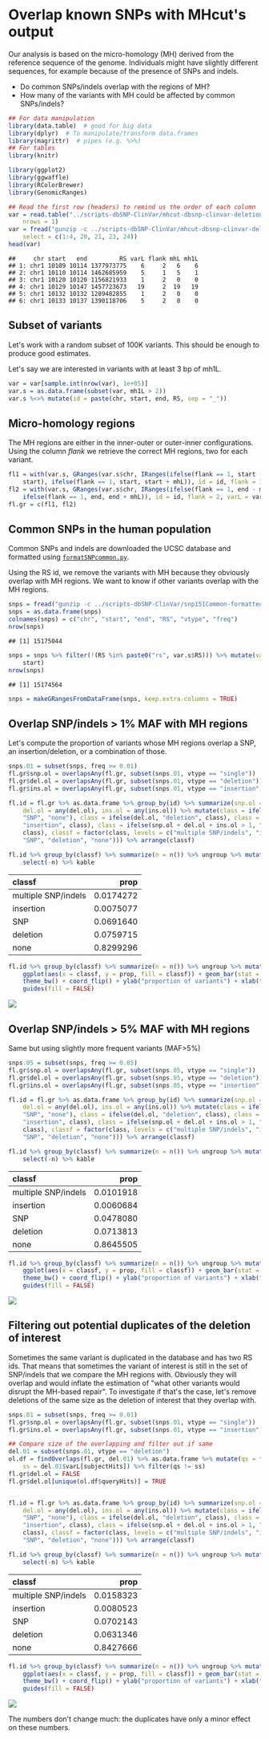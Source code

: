 Overlap known SNPs with MHcut's output
======================================

Our analysis is based on the micro-homology (MH) derived from the reference sequence of the genome. Individuals might have slightly different sequences, for example because of the presence of SNPs and indels.

-   Do common SNPs/indels overlap with the regions of MH?
-   How many of the variants with MH could be affected by common SNPs/indels?

``` r
## For data manipulation
library(data.table)  # good for big data
library(dplyr)  # To manipulate/transform data.frames
library(magrittr)  # pipes (e.g. %>%)
## For tables
library(knitr)

library(ggplot2)
library(ggwaffle)
library(RColorBrewer)
library(GenomicRanges)

## Read the first row (headers) to remind us the order of each column
var = read.table("../scripts-dbSNP-ClinVar/mhcut-dbsnp-clinvar-deletion-variants.tsv.gz", 
    nrows = 1)
var = fread("gunzip -c ../scripts-dbSNP-ClinVar/mhcut-dbsnp-clinvar-deletion-variants.tsv.gz", 
    select = c(1:4, 20, 21, 23, 24))
head(var)
```

    ##     chr start   end         RS varL flank mhL mh1L
    ## 1: chr1 10109 10114 1377973775    6     2   6    6
    ## 2: chr1 10110 10114 1462685959    5     1   5    1
    ## 3: chr1 10120 10120 1156821933    1     2   0    0
    ## 4: chr1 10129 10147 1457723673   19     2  19   19
    ## 5: chr1 10132 10132 1289482855    1     2   0    0
    ## 6: chr1 10133 10137 1390118706    5     2   0    0

Subset of variants
------------------

Let's work with a random subset of 100K variants. This should be enough to produce good estimates.

Let's say we are interested in variants with at least 3 bp of mh1L.

``` r
var = var[sample.int(nrow(var), 1e+05)]
var.s = as.data.frame(subset(var, mh1L > 2))
var.s %<>% mutate(id = paste(chr, start, end, RS, sep = "_"))
```

Micro-homology regions
----------------------

The MH regions are either in the inner-outer or outer-inner configurations. Using the column *flank* we retrieve the correct MH regions, two for each variant.

``` r
fl1 = with(var.s, GRanges(var.s$chr, IRanges(ifelse(flank == 1, start - mhL, 
    start), ifelse(flank == 1, start, start + mhL)), id = id, flank = 1, varL = varL))
fl2 = with(var.s, GRanges(var.s$chr, IRanges(ifelse(flank == 1, end - mhL, end), 
    ifelse(flank == 1, end, end + mhL)), id = id, flank = 2, varL = varL))
fl.gr = c(fl1, fl2)
```

Common SNPs in the human population
-----------------------------------

Common SNPs and indels are downloaded the UCSC database and formatted using [`formatSNPcommon.py`](../scripts-dbSNP-ClinVar/formatSNPcommon.py).

Using the RS id, we remove the variants with MH because they obviously overlap with MH regions. We want to know if other variants overlap with the MH regions.

``` r
snps = fread("gunzip -c ../scripts-dbSNP-ClinVar/snp151Common-formatted.tsv.gz")
snps = as.data.frame(snps)
colnames(snps) = c("chr", "start", "end", "RS", "vtype", "freq")
nrow(snps)
```

    ## [1] 15175044

``` r
snps = snps %>% filter(!(RS %in% paste0("rs", var.s$RS))) %>% mutate(varL = end - 
    start)
nrow(snps)
```

    ## [1] 15174564

``` r
snps = makeGRangesFromDataFrame(snps, keep.extra.columns = TRUE)
```

Overlap SNP/indels &gt; 1% MAF with MH regions
----------------------------------------------

Let's compute the proportion of variants whose MH regions overlap a SNP, an insertion/deletion, or a combination of those.

``` r
snps.01 = subset(snps, freq >= 0.01)
fl.gr$snp.ol = overlapsAny(fl.gr, subset(snps.01, vtype == "single"))
fl.gr$del.ol = overlapsAny(fl.gr, subset(snps.01, vtype == "deletion"))
fl.gr$ins.ol = overlapsAny(fl.gr, subset(snps.01, vtype == "insertion"))

fl.id = fl.gr %>% as.data.frame %>% group_by(id) %>% summarize(snp.ol = any(snp.ol), 
    del.ol = any(del.ol), ins.ol = any(ins.ol)) %>% mutate(class = ifelse(snp.ol, 
    "SNP", "none"), class = ifelse(del.ol, "deletion", class), class = ifelse(ins.ol, 
    "insertion", class), class = ifelse(snp.ol + del.ol + ins.ol > 1, "multiple SNP/indels", 
    class), classf = factor(class, levels = c("multiple SNP/indels", "insertion", 
    "SNP", "deletion", "none"))) %>% arrange(classf)

fl.id %>% group_by(classf) %>% summarize(n = n()) %>% ungroup %>% mutate(prop = n/sum(n)) %>% 
    select(-n) %>% kable
```

| classf              |       prop|
|:--------------------|----------:|
| multiple SNP/indels |  0.0174272|
| insertion           |  0.0075077|
| SNP                 |  0.0691640|
| deletion            |  0.0759715|
| none                |  0.8299296|

``` r
fl.id %>% group_by(classf) %>% summarize(n = n()) %>% ungroup %>% mutate(prop = n/sum(n)) %>% 
    ggplot(aes(x = classf, y = prop, fill = classf)) + geom_bar(stat = "identity") + 
    theme_bw() + coord_flip() + ylab("proportion of variants") + xlab("MH regions overlapping with") + 
    guides(fill = FALSE)
```

![](SNPOverlap_files/figure-markdown_github/ol01-1.png)

Overlap SNP/indels &gt; 5% MAF with MH regions
----------------------------------------------

Same but using slightly more frequent variants (MAF&gt;5%)

``` r
snps.05 = subset(snps, freq >= 0.05)
fl.gr$snp.ol = overlapsAny(fl.gr, subset(snps.05, vtype == "single"))
fl.gr$del.ol = overlapsAny(fl.gr, subset(snps.05, vtype == "deletion"))
fl.gr$ins.ol = overlapsAny(fl.gr, subset(snps.05, vtype == "insertion"))

fl.id = fl.gr %>% as.data.frame %>% group_by(id) %>% summarize(snp.ol = any(snp.ol), 
    del.ol = any(del.ol), ins.ol = any(ins.ol)) %>% mutate(class = ifelse(snp.ol, 
    "SNP", "none"), class = ifelse(del.ol, "deletion", class), class = ifelse(ins.ol, 
    "insertion", class), class = ifelse(snp.ol + del.ol + ins.ol > 1, "multiple SNP/indels", 
    class), classf = factor(class, levels = c("multiple SNP/indels", "insertion", 
    "SNP", "deletion", "none"))) %>% arrange(classf)

fl.id %>% group_by(classf) %>% summarize(n = n()) %>% ungroup %>% mutate(prop = n/sum(n)) %>% 
    select(-n) %>% kable
```

| classf              |       prop|
|:--------------------|----------:|
| multiple SNP/indels |  0.0101918|
| insertion           |  0.0060684|
| SNP                 |  0.0478080|
| deletion            |  0.0713813|
| none                |  0.8645505|

``` r
fl.id %>% group_by(classf) %>% summarize(n = n()) %>% ungroup %>% mutate(prop = n/sum(n)) %>% 
    ggplot(aes(x = classf, y = prop, fill = classf)) + geom_bar(stat = "identity") + 
    theme_bw() + coord_flip() + ylab("proportion of variants") + xlab("MH regions overlapping with") + 
    guides(fill = FALSE)
```

![](SNPOverlap_files/figure-markdown_github/ol05-1.png)

Filtering out potential duplicates of the deletion of interest
--------------------------------------------------------------

Sometimes the same variant is duplicated in the database and has two RS ids. That means that sometimes the variant of interest is still in the set of SNP/indels that we compare the MH regions with. Obviously they will overlap and would inflate the estimation of "what other variants would disrupt the MH-based repair". To investigate if that's the case, let's remove deletions of the same size as the deletion of interest that they overlap with.

``` r
snps.01 = subset(snps, freq >= 0.01)
fl.gr$snp.ol = overlapsAny(fl.gr, subset(snps.01, vtype == "single"))
fl.gr$ins.ol = overlapsAny(fl.gr, subset(snps.01, vtype == "insertion"))

## Compare size of the overlapping and filter out if same
del.01 = subset(snps.01, vtype == "deletion")
ol.df = findOverlaps(fl.gr, del.01) %>% as.data.frame %>% mutate(qs = fl.gr$varL[queryHits], 
    ss = del.01$varL[subjectHits]) %>% filter(qs != ss)
fl.gr$del.ol = FALSE
fl.gr$del.ol[unique(ol.df$queryHits)] = TRUE


fl.id = fl.gr %>% as.data.frame %>% group_by(id) %>% summarize(snp.ol = any(snp.ol), 
    del.ol = any(del.ol), ins.ol = any(ins.ol)) %>% mutate(class = ifelse(snp.ol, 
    "SNP", "none"), class = ifelse(del.ol, "deletion", class), class = ifelse(ins.ol, 
    "insertion", class), class = ifelse(snp.ol + del.ol + ins.ol > 1, "multiple SNP/indels", 
    class), classf = factor(class, levels = c("multiple SNP/indels", "insertion", 
    "SNP", "deletion", "none"))) %>% arrange(classf)

fl.id %>% group_by(classf) %>% summarize(n = n()) %>% ungroup %>% mutate(prop = n/sum(n)) %>% 
    select(-n) %>% kable
```

| classf              |       prop|
|:--------------------|----------:|
| multiple SNP/indels |  0.0158323|
| insertion           |  0.0080523|
| SNP                 |  0.0702143|
| deletion            |  0.0631346|
| none                |  0.8427666|

``` r
fl.id %>% group_by(classf) %>% summarize(n = n()) %>% ungroup %>% mutate(prop = n/sum(n)) %>% 
    ggplot(aes(x = classf, y = prop, fill = classf)) + geom_bar(stat = "identity") + 
    theme_bw() + coord_flip() + ylab("proportion of variants") + xlab("MH regions overlapping with") + 
    guides(fill = FALSE)
```

![](SNPOverlap_files/figure-markdown_github/dup-1.png)

The numbers don't change much: the duplicates have only a minor effect on these numbers.
